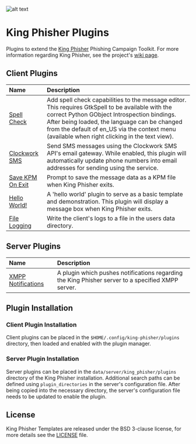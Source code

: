 ![alt text](https://github.com/securestate/king-phisher/raw/master/data/king-phisher-logo.png "King Phisher")
<!-- generated at: 2016-10-06 18:35:04 -->
# King Phisher Plugins
Plugins to extend the [King Phisher][king-phisher-repo] Phishing Campaign
Toolkit. For more information regarding King Phisher, see the project's
[wiki page][king-phisher-wiki].

## Client Plugins
| Name                                      | Description       |
|:------------------------------------------|:------------------|
| [Spell Check][c_spell_check] | Add spell check capabilities to the message editor. This requires GtkSpell to be available with the correct Python GObject Introspection bindings. After being loaded, the language can be changed from the default of en_US via the context menu (available when right clicking in the text view). |
| [Clockwork SMS][c_clockwork_sms] | Send SMS messages using the Clockwork SMS API's email gateway. While enabled, this plugin will automatically update phone numbers into email addresses for sending using the service. |
| [Save KPM On Exit][c_kpm_export_prompt] | Prompt to save the message data as a KPM file when King Phisher exits. |
| [Hello World!][c_hello_world] | A 'hello world' plugin to serve as a basic template and demonstration. This plugin will display a message box when King Phisher exits. |
| [File Logging][c_file_logging] | Write the client's logs to a file in the users data directory. |

## Server Plugins
| Name                                      | Description       |
|:------------------------------------------|:------------------|
| [XMPP Notifications][s_xmpp_notifications] | A plugin which pushes notifications regarding the King Phisher server to a specified XMPP server. |

## Plugin Installation
### Client Plugin Installation
Client plugins can be placed in the `$HOME/.config/king-phisher/plugins`
directory, then loaded and enabled with the plugin manager.

### Server Plugin Installation
Server plugins can be placed in the `data/server/king_phisher/plugins`
directory of the King Phisher installation. Additional search paths can be
defined using `plugin_directories` in the server's configuration file. After
being copied into the necessary directory, the server's configuration file
needs to be updated to enable the plugin.

## License
King Phisher Templates are released under the BSD 3-clause license, for more
details see the [LICENSE][license-file] file.

[king-phisher-repo]: https://github.com/securestate/king-phisher
[king-phisher-wiki]: https://github.com/securestate/king-phisher/wiki
[license-file]: https://github.com/securestate/king-phisher-templates/blob/master/LICENSE
[c_spell_check]: https://github.com/securestate/king-phisher-plugins/blob/master/client/spell_check.py
[c_clockwork_sms]: https://github.com/securestate/king-phisher-plugins/blob/master/client/clockwork_sms.py
[c_kpm_export_prompt]: https://github.com/securestate/king-phisher-plugins/blob/master/client/kpm_export_prompt.py
[c_hello_world]: https://github.com/securestate/king-phisher-plugins/blob/master/client/hello_world.py
[c_file_logging]: https://github.com/securestate/king-phisher-plugins/blob/master/client/file_logging.py
[s_xmpp_notifications]: https://github.com/securestate/king-phisher-plugins/blob/master/client/xmpp_notifications.py
